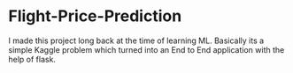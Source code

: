 # Flight-Price-Prediction
I made this project long back at the time of learning ML. Basically its a simple Kaggle problem which turned into an End to End application with the help of flask.

